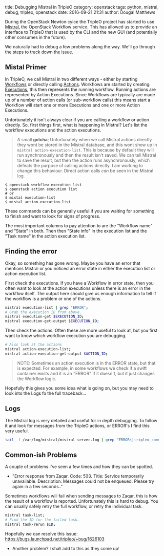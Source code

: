 title: Debugging Mistral in TripleO
category: openstack
tags: python, mistral, debug, tripleo, openstack
date: 2016-09-21 21:31
author: Dougal Matthews

During the OpenStack Newton cylce the TripleO project has started to use
[Mistral], the OpenStack Workflow service. This has allowed us to provide an
interface to TripleO that is used by the CLI and the new GUI (and potentially
other consumes in the future).

We naturally had to debug a few problems along the way. We'll go through the
steps to track down the issue.

## Mistal Primer

In TripleO, we call Mistral in two different ways - either by starting
[Workflows] or directly calling [Actions]. Workflows are started by creating
[Executions], this then represents the running workflow. Running actions are
represented by Action Executions. Since Workflows are typically are made up of
a number of action calls (or sub-workflow calls) this means start a Workflow
will start one or more Executions and one or more Action Executions.

Unfortunately it isn't always clear if you are calling a workflow or action
directly. So, first things first, what is happening in Mistral? Let's list the
workflow executions and the action executions.

> A small **gotcha**; Unfortunately when we call Mistral actions directly they
> wont be stored in the Mistral database, and this wont show up in `mistral
> action-execution-list`. This is because by default they will run
> synchronously and then the result isn't saved. We can tell Mistral to save
> the result, but then the action runs asynchronously, which defeats the
> purpose of calling actions directly. I am working to change this behaviour.
> Direct action calls *can* be seen in the Mistral log.

```
$ openstack workflow execution list
$ openstack action execution list
# or
$ mistal execution-list
$ mistal action-execution-list
```

These commands can be generally useful if you are waiting for something to
finish and want to look for signs of progress.

The most important columns to pay attention to are the "Workflow name" and
"State" in both. Then then "State info" in the execution list and the "Task
name" in the action execution list.

## Finding the error

Okay, so something has gone wrong. Maybe you have an error that mentions
Mistral or you noticed an error state in either the execution list or action
execution list.

First check the executions. If you have a Workflow in error state, then you
often want to look at the action executions unless there is an error in the
workflow itself. The output here should give us enough information to tell if
the workflow is a problem or one of the actions.

```bash
mistral execution-list | grep "ERROR";
# Grab the execution ID from above.
mistral execution-get $EXECUTION_ID;
mistral execution-get-output $EXECUTION_ID;
```

Then check the actions. Often these are more useful to look at, but you first
want to know which workflow execution you are debugging.

```bash
# Also look at the actions
mistral action-execution-list;
mistral action-execution-get-output $ACTION_ID;
```

> NOTE: Sometimes an action execution is in the ERROR state, but that is
> expected. For example, in some workflows we check if a swift container
> exists and it is an "ERROR" if it doesn't, but it just changes the Workflow
> logic.

Hopefully this gives you some idea what is going on, but you may need to look into the Logs fo the full traceback...


## Logs

The Mistral log is very detailed and useful for in depth debugging. To follow
it and look for messages from the TripleO actions, or ERROR's I find this very
useful.

```bash
tail -f /var/log/mistral/mistral-server.log | grep "ERROR\|tripleo_common";
```

## Common-ish Problems

A couple of problems I've seen a few times and how they can be spotted.

- "Error response from Zaqar. Code: 503. Title: Service temporarily
  unavailable. Description: Messages could not be enqueued. Please try again
  in a few seconds.."

Sometimes workflows will fail when sending messages to Zaqar, this is how the
result of a workflow is reported. Unfortunately this is hard to debug. You can
usually safely retry the full workflow, or retry the individual task.

```bash
mistral task-list;
# Find the ID for the failed task.
mistral task-rerun $ID;
```

Hopefully we can resolve this issue: https://bugs.launchpad.net/tripleo/+bug/1626103


- Another problem? I shall add to this as they come up!


[Mistral]: http://docs.openstack.org/developer/mistral/
[Workflows]: http://docs.openstack.org/developer/mistral/terminology/workflows.html
[Actions]: http://docs.openstack.org/developer/mistral/terminology/actions.html
[Executions]: http://docs.openstack.org/developer/mistral/terminology/executions.html
